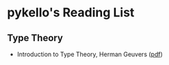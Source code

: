 # pykello's Reading List

## Type Theory
* Introduction to Type Theory, Herman Geuvers ([pdf](http://www.cs.ru.nl/~freek/courses/tt-2017/public/IntroTT-improved.pdf))
